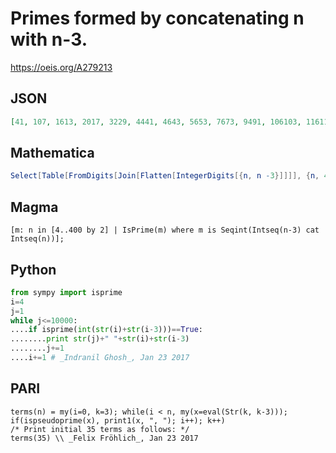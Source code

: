 # Primes formed by concatenating n with n\-3\.
https://oeis.org/A279213
## JSON
```JSON
[41, 107, 1613, 2017, 3229, 4441, 4643, 5653, 7673, 9491, 106103, 116113, 124121, 130127, 136133, 170167, 172169, 182179, 184181, 196193, 206203, 212209, 214211, 220217, 224221, 230227, 272269, 274271, 280277, 302299, 304301, 320317, 322319, 326323, 334331]
```
## Mathematica
```Mathematica
Select[Table[FromDigits[Join[Flatten[IntegerDigits[{n, n -3}]]]], {n, 400}], PrimeQ]
```
## Magma
```Magma
[m: n in [4..400 by 2] | IsPrime(m) where m is Seqint(Intseq(n-3) cat Intseq(n))];
```
## Python
```Python
from sympy import isprime
i=4
j=1
while j<=10000:
....if isprime(int(str(i)+str(i-3)))==True:
........print str(j)+" "+str(i)+str(i-3)
........j+=1
....i+=1 # _Indranil Ghosh_, Jan 23 2017
```
## PARI
```PARI
terms(n) = my(i=0, k=3); while(i < n, my(x=eval(Str(k, k-3))); if(ispseudoprime(x), print1(x, ", "); i++); k++)
/* Print initial 35 terms as follows: */
terms(35) \\ _Felix Fröhlich_, Jan 23 2017
```
